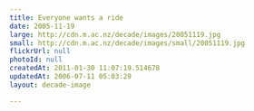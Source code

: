 ```yaml
---
title: Everyone wants a ride
date: 2005-11-19
large: http://cdn.m.ac.nz/decade/images/20051119.jpg
small: http://cdn.m.ac.nz/decade/images/small/20051119.jpg
flickrUrl: null
photoId: null
createdAt: 2011-01-30 11:07:19.514678
updatedAt: 2006-07-11 05:03:29
layout: decade-image

---
```


